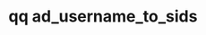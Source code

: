 ---
category: ad
command: ad_username_to_sids
optional_options:
- alternate:
  - --username
  help: Get the SIDs that correspond to this username
  name: -u
  required: true
permalink: /qq-cli-command-guide/ad/ad_username_to_sids.html
positional_options: []
sidebar: qq_cli_command_reference_sidebar
summary: This section explains how to use the <code>qq ad_username_to_sids</code>
  command.
synopsis: Get SIDs from an AD username
title: qq ad_username_to_sids
usage: qq ad_username_to_sids [-h] -u USERNAME
zendesk_source: qq CLI Command Guide

---
